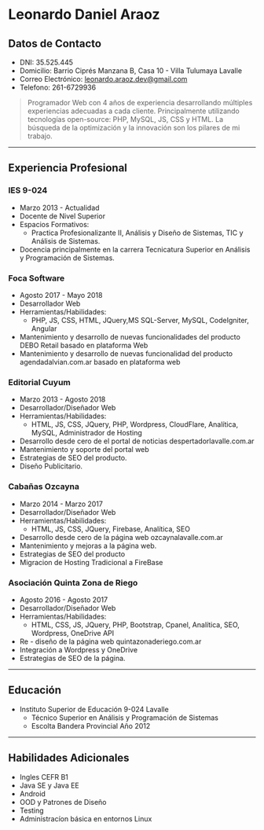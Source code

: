 # Leonardo Daniel Araoz

## Datos de Contacto

* DNI: 35.525.445
* Domicilio: Barrio Ciprés Manzana B, Casa 10 - Villa Tulumaya Lavalle
* Correo Electrónico: leonardo.araoz.dev@gmail.com
* Telefono: 261-6729936

> Programador Web con 4 años de experiencia desarrollando múltiples experiencias adecuadas a cada cliente. Principalmente
utilizando tecnologías open-source: PHP, MySQL, JS, CSS y HTML. La búsqueda de la optimización y la innovación son los pilares de mi trabajo.

---

## Experiencia Profesional

### IES 9-024

* Marzo 2013 - Actualidad
* Docente de Nivel Superior
* Espacios Formativos:
  * Practica Profesionalizante II, Análisis y Diseño de Sistemas, TIC y Análisis de Sistemas.
* Docencia principalmente en la carrera Tecnicatura Superior en Análisis y Programación de Sistemas.

### Foca Software

* Agosto 2017 - Mayo 2018
* Desarrollador Web
* Herramientas/Habilidades:
  * PHP, JS, CSS, HTML, JQuery,MS SQL-Server, MySQL, CodeIgniter, Angular
* Mantenimiento y desarrollo de nuevas funcionalidades del producto DEBO Retail basado en plataforma Web
* Mantenimiento y desarrollo de nuevas funcionalidad del producto agendadalvian.com.ar basado en plataforma web

### Editorial Cuyum

* Marzo 2013 - Agosto 2018
* Desarrollador/Diseñador Web
* Herramientas/Habilidades:
  * HTML, JS, CSS, JQuery, PHP, Wordpress, CloudFlare, Analítica, MySQL, Administrador de Hosting
* Desarrollo desde cero de el portal de noticias despertadorlavalle.com.ar
* Mantenimiento y soporte del portal web
* Estrategias de SEO del producto.
* Diseño Publicitario.

### Cabañas Ozcayna

* Marzo 2014 - Marzo 2017
* Desarrollador/Diseñador Web
* Herramientas/Habilidades:
  * HTML, JS, CSS, JQuery, Firebase, Analítica, SEO
* Desarrollo desde cero de la página web ozcaynalavalle.com.ar
* Mantenimiento y mejoras a la página web.
* Estrategias de SEO del producto
* Migracion de Hosting Tradicional a FireBase

### Asociación Quinta Zona de Riego

* Agosto 2016 - Agosto 2017
* Desarrollador/Diseñador Web
* Herramientas/Habilidades:
  * HTML, CSS, JS, JQuery, PHP, Bootstrap, Cpanel, Analítica, SEO, Wordpress, OneDrive API
* Re - diseño de la página web quintazonaderiego.com.ar
* Integración a Wordpress y OneDrive
* Estrategias de SEO de la página.

---

## Educación

* Instituto Superior de Educación 9-024 Lavalle
  * Técnico Superior en Análisis y Programación de Sistemas
  * Escolta Bandera Provincial Año 2012

---

## Habilidades Adicionales

* Ingles CEFR B1
* Java SE y Java EE
* Android
* OOD y Patrones de Diseño
* Testing
* Administracíon básica en entornos Linux
